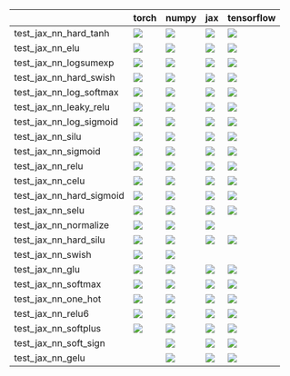 |                          | torch                                                                                                                                                                                  | numpy                                                                                                                                                                                  | jax                                                                                                                                                                                    | tensorflow                                                                                                                                                                             |
|:-------------------------|:---------------------------------------------------------------------------------------------------------------------------------------------------------------------------------------|:---------------------------------------------------------------------------------------------------------------------------------------------------------------------------------------|:---------------------------------------------------------------------------------------------------------------------------------------------------------------------------------------|:---------------------------------------------------------------------------------------------------------------------------------------------------------------------------------------|
| test_jax_nn_hard_tanh    | <a href="https://github.com/unifyai/ivy/actions/runs/3702164336/jobs/6272187942" rel="noopener noreferrer" target="_blank"><img src=https://img.shields.io/badge/-success-success></a> | <a href="null" rel="noopener noreferrer" target="_blank"><img src=https://img.shields.io/badge/-success-success></a>                                                                   | <a href="https://github.com/unifyai/ivy/actions/runs/3734185233/jobs/6335930551" rel="noopener noreferrer" target="_blank"><img src=https://img.shields.io/badge/-success-success></a> | <a href="https://github.com/unifyai/ivy/actions/runs/3702164336/jobs/6272184576" rel="noopener noreferrer" target="_blank"><img src=https://img.shields.io/badge/-success-success></a> |
| test_jax_nn_elu          | <a href="https://github.com/unifyai/ivy/actions/runs/3702164336/jobs/6272208200" rel="noopener noreferrer" target="_blank"><img src=https://img.shields.io/badge/-success-success></a> | <a href="https://github.com/unifyai/ivy/actions/runs/3740748031/jobs/6349533981" rel="noopener noreferrer" target="_blank"><img src=https://img.shields.io/badge/-success-success></a> | <a href="https://github.com/unifyai/ivy/actions/runs/3740748031/jobs/6349510052" rel="noopener noreferrer" target="_blank"><img src=https://img.shields.io/badge/-success-success></a> | <a href="https://github.com/unifyai/ivy/actions/runs/3740748031/jobs/6349527423" rel="noopener noreferrer" target="_blank"><img src=https://img.shields.io/badge/-success-success></a> |
| test_jax_nn_logsumexp    | <a href="null" rel="noopener noreferrer" target="_blank"><img src=https://img.shields.io/badge/-success-success></a>                                                                   | <a href="https://github.com/unifyai/ivy/actions/runs/3702164336/jobs/6272214685" rel="noopener noreferrer" target="_blank"><img src=https://img.shields.io/badge/-failure-red></a>     | <a href="https://github.com/unifyai/ivy/actions/runs/3740748031/jobs/6349540148" rel="noopener noreferrer" target="_blank"><img src=https://img.shields.io/badge/-success-success></a> | <a href="https://github.com/unifyai/ivy/actions/runs/3654500870/jobs/6174979852" rel="noopener noreferrer" target="_blank"><img src=https://img.shields.io/badge/-success-success></a> |
| test_jax_nn_hard_swish   | <a href="https://github.com/unifyai/ivy/actions/runs/3742384764/jobs/6353261827" rel="noopener noreferrer" target="_blank"><img src=https://img.shields.io/badge/-success-success></a> | <a href="https://github.com/unifyai/ivy/actions/runs/3702164336/jobs/6272213169" rel="noopener noreferrer" target="_blank"><img src=https://img.shields.io/badge/-failure-red></a>     | <a href="https://github.com/unifyai/ivy/actions/runs/3724222776/jobs/6316234978" rel="noopener noreferrer" target="_blank"><img src=https://img.shields.io/badge/-success-success></a> | <a href="https://github.com/unifyai/ivy/actions/runs/3740748031/jobs/6349538009" rel="noopener noreferrer" target="_blank"><img src=https://img.shields.io/badge/-success-success></a> |
| test_jax_nn_log_softmax  | <a href="https://github.com/unifyai/ivy/actions/runs/3740748031/jobs/6349526193" rel="noopener noreferrer" target="_blank"><img src=https://img.shields.io/badge/-success-success></a> | <a href="https://github.com/unifyai/ivy/actions/runs/3740748031/jobs/6349526193" rel="noopener noreferrer" target="_blank"><img src=https://img.shields.io/badge/-success-success></a> | <a href="https://github.com/unifyai/ivy/actions/runs/3740748031/jobs/6349495489" rel="noopener noreferrer" target="_blank"><img src=https://img.shields.io/badge/-success-success></a> | <a href="https://github.com/unifyai/ivy/actions/runs/3702164336/jobs/6272214685" rel="noopener noreferrer" target="_blank"><img src=https://img.shields.io/badge/-failure-red></a>     |
| test_jax_nn_leaky_relu   | <a href="https://github.com/unifyai/ivy/actions/runs/3740748031/jobs/6349533981" rel="noopener noreferrer" target="_blank"><img src=https://img.shields.io/badge/-success-success></a> | <a href="https://github.com/unifyai/ivy/actions/runs/3702164336/jobs/6272206186" rel="noopener noreferrer" target="_blank"><img src=https://img.shields.io/badge/-success-success></a> | <a href="https://github.com/unifyai/ivy/actions/runs/3740748031/jobs/6349510052" rel="noopener noreferrer" target="_blank"><img src=https://img.shields.io/badge/-success-success></a> | <a href="https://github.com/unifyai/ivy/actions/runs/3740748031/jobs/6349520936" rel="noopener noreferrer" target="_blank"><img src=https://img.shields.io/badge/-success-success></a> |
| test_jax_nn_log_sigmoid  | <a href="https://github.com/unifyai/ivy/actions/runs/3740748031/jobs/6349540148" rel="noopener noreferrer" target="_blank"><img src=https://img.shields.io/badge/-success-success></a> | <a href="https://github.com/unifyai/ivy/actions/runs/3740748031/jobs/6349529499" rel="noopener noreferrer" target="_blank"><img src=https://img.shields.io/badge/-success-success></a> | <a href="https://github.com/unifyai/ivy/actions/runs/3702164336/jobs/6272201197" rel="noopener noreferrer" target="_blank"><img src=https://img.shields.io/badge/-failure-red></a>     | <a href="https://github.com/unifyai/ivy/actions/runs/3740748031/jobs/6349527423" rel="noopener noreferrer" target="_blank"><img src=https://img.shields.io/badge/-success-success></a> |
| test_jax_nn_silu         | <a href="https://github.com/unifyai/ivy/actions/runs/3740748031/jobs/6349520936" rel="noopener noreferrer" target="_blank"><img src=https://img.shields.io/badge/-success-success></a> | <a href="https://github.com/unifyai/ivy/actions/runs/3702164336/jobs/6272213169" rel="noopener noreferrer" target="_blank"><img src=https://img.shields.io/badge/-success-success></a> | <a href="https://github.com/unifyai/ivy/actions/runs/3740748031/jobs/6349538009" rel="noopener noreferrer" target="_blank"><img src=https://img.shields.io/badge/-success-success></a> | <a href="https://github.com/unifyai/ivy/actions/runs/3702164336/jobs/6272199096" rel="noopener noreferrer" target="_blank"><img src=https://img.shields.io/badge/-success-success></a> |
| test_jax_nn_sigmoid      | <a href="https://github.com/unifyai/ivy/actions/runs/3647715288/jobs/6160319383" rel="noopener noreferrer" target="_blank"><img src=https://img.shields.io/badge/-success-success></a> | <a href="https://github.com/unifyai/ivy/actions/runs/3740748031/jobs/6349534810" rel="noopener noreferrer" target="_blank"><img src=https://img.shields.io/badge/-success-success></a> | <a href="https://github.com/unifyai/ivy/actions/runs/3740748031/jobs/6349529499" rel="noopener noreferrer" target="_blank"><img src=https://img.shields.io/badge/-success-success></a> | <a href="https://github.com/unifyai/ivy/actions/runs/3744678995/jobs/6358314587" rel="noopener noreferrer" target="_blank"><img src=https://img.shields.io/badge/-success-success></a> |
| test_jax_nn_relu         | <a href="https://github.com/unifyai/ivy/actions/runs/3740748031/jobs/6349525643" rel="noopener noreferrer" target="_blank"><img src=https://img.shields.io/badge/-success-success></a> | <a href="https://github.com/unifyai/ivy/actions/runs/3740748031/jobs/6349540148" rel="noopener noreferrer" target="_blank"><img src=https://img.shields.io/badge/-success-success></a> | <a href="https://github.com/unifyai/ivy/actions/runs/3740748031/jobs/6349522277" rel="noopener noreferrer" target="_blank"><img src=https://img.shields.io/badge/-success-success></a> | <a href="https://github.com/unifyai/ivy/actions/runs/3740748031/jobs/6349510052" rel="noopener noreferrer" target="_blank"><img src=https://img.shields.io/badge/-success-success></a> |
| test_jax_nn_celu         | <a href="https://github.com/unifyai/ivy/actions/runs/3702164336/jobs/6272200147" rel="noopener noreferrer" target="_blank"><img src=https://img.shields.io/badge/-failure-red></a>     | <a href="https://github.com/unifyai/ivy/actions/runs/3743579132/jobs/6355908329" rel="noopener noreferrer" target="_blank"><img src=https://img.shields.io/badge/-success-success></a> | <a href="https://github.com/unifyai/ivy/actions/runs/3746173788/jobs/6361280671" rel="noopener noreferrer" target="_blank"><img src=https://img.shields.io/badge/-success-success></a> | <a href="https://github.com/unifyai/ivy/actions/runs/3720875604/jobs/6310651014" rel="noopener noreferrer" target="_blank"><img src=https://img.shields.io/badge/-success-success></a> |
| test_jax_nn_hard_sigmoid | <a href="https://github.com/unifyai/ivy/actions/runs/3702164336/jobs/6272217336" rel="noopener noreferrer" target="_blank"><img src=https://img.shields.io/badge/-failure-red></a>     | <a href="https://github.com/unifyai/ivy/actions/runs/3740748031/jobs/6349522277" rel="noopener noreferrer" target="_blank"><img src=https://img.shields.io/badge/-success-success></a> | <a href="https://github.com/unifyai/ivy/actions/runs/3740748031/jobs/6349528139" rel="noopener noreferrer" target="_blank"><img src=https://img.shields.io/badge/-success-success></a> | <a href="https://github.com/unifyai/ivy/actions/runs/3740748031/jobs/6349540148" rel="noopener noreferrer" target="_blank"><img src=https://img.shields.io/badge/-success-success></a> |
| test_jax_nn_selu         | <a href="https://github.com/unifyai/ivy/actions/runs/3740748031/jobs/6349536349" rel="noopener noreferrer" target="_blank"><img src=https://img.shields.io/badge/-failure-red></a>     | <a href="https://github.com/unifyai/ivy/actions/runs/3728734852/jobs/6323997666" rel="noopener noreferrer" target="_blank"><img src=https://img.shields.io/badge/-success-success></a> | <a href="https://github.com/unifyai/ivy/actions/runs/3740748031/jobs/6349532679" rel="noopener noreferrer" target="_blank"><img src=https://img.shields.io/badge/-success-success></a> | <a href="https://github.com/unifyai/ivy/actions/runs/3713254496/jobs/6295724441" rel="noopener noreferrer" target="_blank"><img src=https://img.shields.io/badge/-failure-red></a>     |
| test_jax_nn_normalize    | <a href="https://github.com/unifyai/ivy/actions/runs/3702164336/jobs/6272206186" rel="noopener noreferrer" target="_blank"><img src=https://img.shields.io/badge/-failure-red></a>     | <a href="https://github.com/unifyai/ivy/actions/runs/3647715288/jobs/6160311199" rel="noopener noreferrer" target="_blank"><img src=https://img.shields.io/badge/-success-success></a> | <a href="https://github.com/unifyai/ivy/actions/runs/3740748031/jobs/6349536349" rel="noopener noreferrer" target="_blank"><img src=https://img.shields.io/badge/-success-success></a> |                                                                                                                                                                                        |
| test_jax_nn_hard_silu    | <a href="https://github.com/unifyai/ivy/actions/runs/3730147739/jobs/6326858905" rel="noopener noreferrer" target="_blank"><img src=https://img.shields.io/badge/-success-success></a> | <a href="https://github.com/unifyai/ivy/actions/runs/3740748031/jobs/6349531072" rel="noopener noreferrer" target="_blank"><img src=https://img.shields.io/badge/-success-success></a> | <a href="https://github.com/unifyai/ivy/actions/runs/3741419599/jobs/6351001442" rel="noopener noreferrer" target="_blank"><img src=https://img.shields.io/badge/-success-success></a> | <a href="https://github.com/unifyai/ivy/actions/runs/3740748031/jobs/6349525643" rel="noopener noreferrer" target="_blank"><img src=https://img.shields.io/badge/-success-success></a> |
| test_jax_nn_swish        | <a href="https://github.com/unifyai/ivy/actions/runs/3740748031/jobs/6349527423" rel="noopener noreferrer" target="_blank"><img src=https://img.shields.io/badge/-success-success></a> | <a href="https://github.com/unifyai/ivy/actions/runs/3738123248/jobs/6343921877" rel="noopener noreferrer" target="_blank"><img src=https://img.shields.io/badge/-success-success></a> |                                                                                                                                                                                        |                                                                                                                                                                                        |
| test_jax_nn_glu          | <a href="https://github.com/unifyai/ivy/actions/runs/3705053291/jobs/6278451729" rel="noopener noreferrer" target="_blank"><img src=https://img.shields.io/badge/-failure-red></a>     | <a href="https://github.com/unifyai/ivy/actions/runs/3730595686/jobs/6327832125" rel="noopener noreferrer" target="_blank"><img src=https://img.shields.io/badge/-success-success></a> | <a href="https://github.com/unifyai/ivy/actions/runs/3740748031/jobs/6349495489" rel="noopener noreferrer" target="_blank"><img src=https://img.shields.io/badge/-success-success></a> | <a href="https://github.com/unifyai/ivy/actions/runs/3740748031/jobs/6349527423" rel="noopener noreferrer" target="_blank"><img src=https://img.shields.io/badge/-success-success></a> |
| test_jax_nn_softmax      | <a href="https://github.com/unifyai/ivy/actions/runs/3740748031/jobs/6349527423" rel="noopener noreferrer" target="_blank"><img src=https://img.shields.io/badge/-success-success></a> | <a href="null" rel="noopener noreferrer" target="_blank"><img src=https://img.shields.io/badge/-success-success></a>                                                                   | <a href="null" rel="noopener noreferrer" target="_blank"><img src=https://img.shields.io/badge/-success-success></a>                                                                   | <a href="https://github.com/unifyai/ivy/actions/runs/3740748031/jobs/6349495489" rel="noopener noreferrer" target="_blank"><img src=https://img.shields.io/badge/-success-success></a> |
| test_jax_nn_one_hot      | <a href="null" rel="noopener noreferrer" target="_blank"><img src=https://img.shields.io/badge/-failure-red></a>                                                                       | <a href="https://github.com/unifyai/ivy/actions/runs/3740748031/jobs/6349508970" rel="noopener noreferrer" target="_blank"><img src=https://img.shields.io/badge/-failure-red></a>     | <a href="https://github.com/unifyai/ivy/actions/runs/3740748031/jobs/6349540148" rel="noopener noreferrer" target="_blank"><img src=https://img.shields.io/badge/-failure-red></a>     | <a href="https://github.com/unifyai/ivy/actions/runs/3702164336/jobs/6272217336" rel="noopener noreferrer" target="_blank"><img src=https://img.shields.io/badge/-failure-red></a>     |
| test_jax_nn_relu6        | <a href="https://github.com/unifyai/ivy/actions/runs/3740748031/jobs/6349522277" rel="noopener noreferrer" target="_blank"><img src=https://img.shields.io/badge/-success-success></a> | <a href="https://github.com/unifyai/ivy/actions/runs/3740748031/jobs/6349537179" rel="noopener noreferrer" target="_blank"><img src=https://img.shields.io/badge/-success-success></a> | <a href="https://github.com/unifyai/ivy/actions/runs/3647715288/jobs/6160323988" rel="noopener noreferrer" target="_blank"><img src=https://img.shields.io/badge/-success-success></a> | <a href="https://github.com/unifyai/ivy/actions/runs/3717902727/jobs/6305695226" rel="noopener noreferrer" target="_blank"><img src=https://img.shields.io/badge/-success-success></a> |
| test_jax_nn_softplus     | <a href="https://github.com/unifyai/ivy/actions/runs/3740748031/jobs/6349540724" rel="noopener noreferrer" target="_blank"><img src=https://img.shields.io/badge/-success-success></a> | <a href="https://github.com/unifyai/ivy/actions/runs/3740748031/jobs/6349511148" rel="noopener noreferrer" target="_blank"><img src=https://img.shields.io/badge/-success-success></a> | <a href="https://github.com/unifyai/ivy/actions/runs/3740748031/jobs/6349538009" rel="noopener noreferrer" target="_blank"><img src=https://img.shields.io/badge/-success-success></a> | <a href="https://github.com/unifyai/ivy/actions/runs/3744323512/jobs/6357561367" rel="noopener noreferrer" target="_blank"><img src=https://img.shields.io/badge/-success-success></a> |
| test_jax_nn_soft_sign    |                                                                                                                                                                                        | <a href="https://github.com/unifyai/ivy/actions/runs/3743201817/jobs/6355086424" rel="noopener noreferrer" target="_blank"><img src=https://img.shields.io/badge/-success-success></a> | <a href="https://github.com/unifyai/ivy/actions/runs/3702164336/jobs/6272187435" rel="noopener noreferrer" target="_blank"><img src=https://img.shields.io/badge/-success-success></a> | <a href="https://github.com/unifyai/ivy/actions/runs/3740748031/jobs/6349526193" rel="noopener noreferrer" target="_blank"><img src=https://img.shields.io/badge/-success-success></a> |
| test_jax_nn_gelu         |                                                                                                                                                                                        | <a href="https://github.com/unifyai/ivy/actions/runs/3746173788/jobs/6361280671" rel="noopener noreferrer" target="_blank"><img src=https://img.shields.io/badge/-success-success></a> | <a href="https://github.com/unifyai/ivy/actions/runs/3744323512/jobs/6357561367" rel="noopener noreferrer" target="_blank"><img src=https://img.shields.io/badge/-success-success></a> | <a href="https://github.com/unifyai/ivy/actions/runs/3706928078/jobs/6282737098" rel="noopener noreferrer" target="_blank"><img src=https://img.shields.io/badge/-success-success></a> |